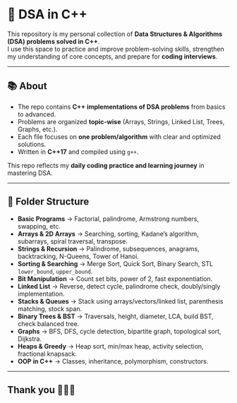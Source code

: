 # 🚀 DSA in C++  

This repository is my personal collection of **Data Structures & Algorithms (DSA) problems solved in C++**.  
I use this space to practice and improve problem-solving skills, strengthen my understanding of core concepts, and prepare for **coding interviews**.  

---

## 📚 About  

- The repo contains **C++ implementations of DSA problems** from basics to advanced.  
- Problems are organized **topic-wise** (Arrays, Strings, Linked List, Trees, Graphs, etc.).  
- Each file focuses on **one problem/algorithm** with clear and optimized solutions.  
- Written in **C++17** and compiled using `g++`.  

This repo reflects my **daily coding practice and learning journey** in mastering DSA.  

---

## 📂 Folder Structure  

- **Basic Programs** → Factorial, palindrome, Armstrong numbers, swapping, etc.  
- **Arrays & 2D Arrays** → Searching, sorting, Kadane’s algorithm, subarrays, spiral traversal, transpose.  
- **Strings & Recursion** → Palindrome, subsequences, anagrams, backtracking, N-Queens, Tower of Hanoi.  
- **Sorting & Searching** → Merge Sort, Quick Sort, Binary Search, STL `lower_bound`, `upper_bound`.  
- **Bit Manipulation** → Count set bits, power of 2, fast exponentiation.  
- **Linked List** → Reverse, detect cycle, palindrome check, doubly/singly implementation.  
- **Stacks & Queues** → Stack using arrays/vectors/linked list, parenthesis matching, stock span.  
- **Binary Trees & BST** → Traversals, height, diameter, LCA, build BST, check balanced tree.  
- **Graphs** → BFS, DFS, cycle detection, bipartite graph, topological sort, Dijkstra.  
- **Heaps & Greedy** → Heap sort, min/max heap, activity selection, fractional knapsack.  
- **OOP in C++** → Classes, inheritance, polymorphism, constructors.  

---

## Thank you 🙏😊✨
